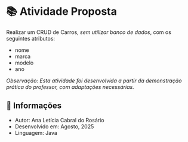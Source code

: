 # 📚 Atividade Proposta
Realizar um CRUD de Carros, *sem utilizar banco de dados*, com os seguintes atributos:
* nome
* marca
* modelo
* ano

*Observação: Esta atividade foi desenvolvida a partir da demonstração prática do professor, com adaptações necessárias.*

## 📂 Informações
* Autor: Ana Letícia Cabral do Rosário
* Desenvolvido em: Agosto, 2025
* Linguagem: Java

